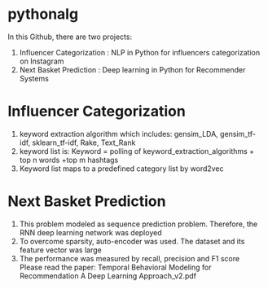 # pythonalg
In this Github, there are two projects:
1. Influencer Categorization : NLP  in Python for influencers categorization on Instagram
2. Next Basket Prediction : Deep learning in Python for Recommender Systems

# Influencer Categorization
1. keyword extraction algorithm which includes: gensim_LDA, gensim_tf-idf, sklearn_tf-idf, Rake, Text_Rank 
2. keyword list is: Keyword = polling of keyword_extraction_algorithms + top n words +top m hashtags
3. Keyword list maps to a predefined category list by word2vec

# Next Basket Prediction
1. This problem modeled as sequence prediction problem. Therefore, the RNN deep learning network was deployed
2. To overcome sparsity, auto-encoder was used. The dataset and its feature vector was large 
3. The performance was measured by recall, precision and F1 score <br />
Please read the paper: Temporal Behavioral Modeling for Recommendation A Deep Learning Approach_v2.pdf 
